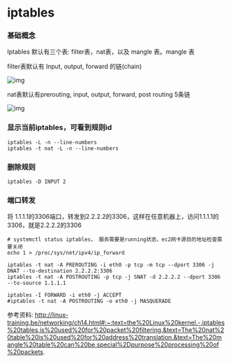 # iptables

### 基础概念

Iptables 默认有三个表: filter表，nat表，以及 mangle 表。mangle 表

filter表默认有 Input, output, forward 的链(chain)

![img](http://linux-training.be/networking/images/iptables_filter.png)



nat表默认有prerouting, input, output, forward, post routing 5条链

![img](http://linux-training.be/networking/images/iptables_filter_nat2.png)

### 显示当前iptables，可看到规则id

````
iptables -L -n --line-numbers
iptables -t nat -L -n --line-numbers
````

### 删除规则

```
iptables -D INPUT 2
```



### 端口转发

将 1.1.1.1的3306端口，转发到2.2.2.2的3306，这样在任意机器上，访问1.1.1.1的3306，就是2.2.2.2的3306

```
# systemctl status iptables， 服务需要是running状态，ec2网卡源目的地址检查需要关闭
echo 1 > /proc/sys/net/ipv4/ip_forward

iptables -t nat -A PREROUTING -i eth0 -p tcp -m tcp --dport 3306 -j DNAT --to-destination 2.2.2.2:3306 
iptables -t nat -A POSTROUTING -p tcp -j SNAT -d 2.2.2.2 --dport 3306 --to-source 1.1.1.1

iptables -I FORWARD -i eth0 -j ACCEPT
#iptables -t nat -A POSTROUTING -o eth0 -j MASQUERADE
```





参考资料: http://linux-training.be/networking/ch14.html#:~:text=the%20Linux%20kernel.-,iptables%20tables,is%20used%20for%20packet%20filtering.&text=The%20nat%20table%20is%20used%20for%20address%20translation.&text=The%20mangle%20table%20can%20be,special%2Dpurpose%20processing%20of%20packets.

